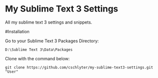 My Sublime Text 3 Settings
===================

All my sublime text 3 settings and snippets.

#Installation

Go to your Sublime Text 3 Packages Directory:

	D:\Sublime Text 3\Data\Packages

Clone with the command below:

	git clone https://github.com/cschlyter/my-sublime-text3-settings.git "User"

